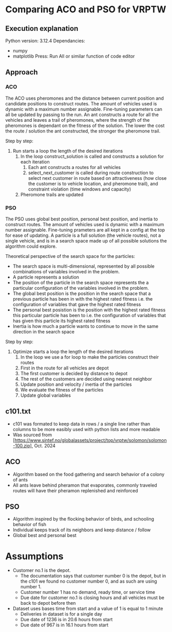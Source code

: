 # Comparing ACO and PSO for VRPTW
## Execution explanation
Python version: 3.12.4
Dependancies:
- numpy
- matplotlib
Press: Run All or similar function of code editor

## Approach
### ACO
The ACO uses pheromones and the distance between current position and candidate positions to construct routes. The amount of vehicles used is dynamic with a maximum number assignable. Fine-tuning parameters can all be updated by passing to the run. An ant constructs a route for all the vehicles and leaves a trail of pheromones, where the strength of the pheromones is dependant on the fitness of the solution. The lower the cost the route / solution the ant constructed, the stronger the pheromone trail.

Step by step:
1. Run starts a loop the length of the desired iterations
    1. In the loop construct_solution is called and constructs a solution for each iteration
        1. Each ant constructs a routes for all vehicles
        2. select_next_customer is called during route construction to select next customer in route based on attractiveness (how close the customer is to vehicle location, and pheromone trail), and constraint violation (time windows and capacity)
    2. Pheromone trails are updated

### PSO
The PSO uses global best position, personal best position, and inertia to construct routes. The amount of vehicles used is dynamic with a maximum number assignable. Fine-tuning prameters are all kept in a config at the top for ease of updating. A particle is a full solution (the vehicle routes), not a single vehicle, and is in a search space made up of all possible solutions the algorithm could explore.

Theoretical perspective of the search space for the particles:
- The search space is multi-dimensional, represented by all possible combinations of variables involved in the problem.
- A particle represents a solution
- The position of the particle in the search space represents the a particular configuration of the variables involved in the problem.
- The global best position is the position in the search space that a previous particle has been in with the highest rated fitness i.e. the configuration of variables that gave the highest rated fitness
- The personal best posistion is the position with the highest rated fitness this particular particle has been to i.e. the configuration of variables that has given this particle its highest rated fitness
- Inertia is how much a particle wants to continue to move in the same direction in the search space

Step by step:
1. Optimize starts a loop the length of the desired iterations
    1. In the loop we use a for loop to make the particles construct their routes
      1. First in the route for all vehicles are depot
      2. The first customer is decided by distance to depot
      3. The rest of the customers are decided using nearest neighbor
    2. Update position and velocity / inertia of the particles
    3. We evaluate the fitness of the particles
    4. Update global variables

## c101.txt
- c101 was formated to keep data in rows / a single line rather than columns to be more easibly used with python lists and more readable
- Was sourced from [https://www.sintef.no/globalassets/project/top/vrptw/solomon/solomon-100.zip], Oct. 2024

## ACO
- Algorithm based on the food gathering and search behavior of a colony of ants
- All ants leave behind pheramon that evaporates, commonly traveled routes will have their pheramon replenished and reinforced

## PSO
- Algorithm inspired by the flocking behavior of birds, and schooling behavior of fish
- Individual keeps track of its neighbors and keep distance / follow
- Global best and personal best

# Assumptions
- Customer no.1 is the depot.
  - The documentation says that customer number 0 is the depot, but in the c101 we found no customer number 0, and as such are using number 1.
  - Customer number 1 has no demand, ready time, or service time
  - Due date for customer no.1 is closing hours and all vehicles must be back to depot before then
- Dataset uses bases time from start and a value of 1 is equal to 1 minute
  - Deliveries in dataset is for a single day
  - Due date of 1236 is in 20.6 hours from start
  - Due date of 967 is in 16.1 hours from start